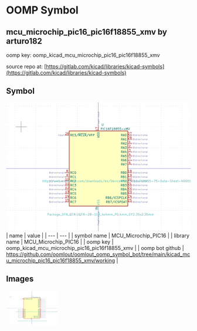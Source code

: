 # OOMP Symbol  
## mcu_microchip_pic16_pic16f18855_xmv  by arturo182  
  
oomp key: oomp_kicad_mcu_microchip_pic16_pic16f18855_xmv  
  
source repo at: [https://gitlab.com/kicad/libraries/kicad-symbols](https://gitlab.com/kicad/libraries/kicad-symbols)  
## Symbol  
  
[![working.png](working_600.png)](working.png)  
| name | value | 
| --- | --- | 
| symbol name | MCU_Microchip_PIC16 | 
| library name | MCU_Microchip_PIC16 | 
| oomp key | oomp_kicad_mcu_microchip_pic16_pic16f18855_xmv | 
| oomp bot github | https://github.com/oomlout/oomlout_oomp_symbol_bot/tree/main/kicad_mcu_microchip_pic16_pic16f18855_xmv/working | 
## Images  
  
[![working.png](working_140.png)](working.png)  
